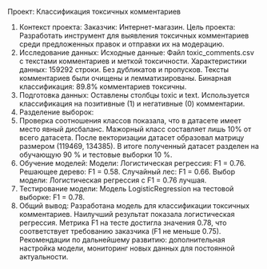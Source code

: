 Проект: Классификация токсичных комментариев
1. Контекст проекта:
Заказчик: Интернет-магазин.
Цель проекта: Разработать инструмент для выявления токсичных комментариев среди предложенных правок и отправки их на модерацию.
2. Исследование данных:
Исходные данные: Файл toxic_comments.csv с текстами комментариев и меткой токсичности.
Характеристики данных:
159292 строки.
Без дубликатов и пропусков.
Тексты комментариев были очищены и лемматизированы. 
Бинарная классификация: 89.8% комментариев токсичны.
4. Подготовка данных:
Оставлены столбцы toxic и text.
Используется классификация на позитивные (1) и негативные (0) комментарии.
5. Разделение выборок:
6. Проверка соотношения классов показала, что в датасете имеет место явный дисбаланс. Мажорный класс составляет лишь 10% от всего датасета. После векторизации датасет образовал матрицу размером (119469, 134385). В итоге полученный датасет разделен на обучающую 90 % и тестовые выборки 10 %.
7. Обучение моделей:
Модели:
Логистическая регрессия: F1 = 0.76.
Решающее дерево: F1 = 0.58.
Случайный лес: F1 = 0.66.
Выбор модели:
Логистическая регрессия с F1 = 0.76 лучшая.
8. Тестирование модели:
Модель LogisticRegression на тестовой выборке: F1 = 0.78.
9. Общий вывод:
Разработана модель для классификации токсичных комментариев.
Наилучший результат показала логистическая регрессия.
Метрика F1 на тесте достигла значения 0.78, что соответствует требованию заказчика (F1 не меньше 0.75).
Рекомендации по дальнейшему развитию: дополнительная настройка модели, мониторинг новых данных для постоянной актуальности.



